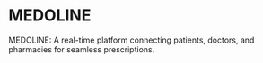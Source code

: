 # MEDOLINE
MEDOLINE: A real-time platform connecting patients, doctors, and pharmacies for seamless prescriptions.
